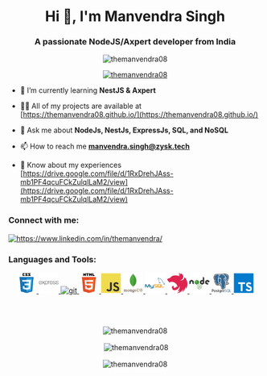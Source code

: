 <h1 align="center">Hi 👋, I'm Manvendra Singh</h1>
<h3 align="center">A passionate NodeJS/Axpert developer from India</h3>

<p align="center"> <img src="https://komarev.com/ghpvc/?username=themanvendra08&label=Profile%20views&color=0e75b6&style=flat" alt="themanvendra08" /> </p>

<p align="center"> <a href="https://github.com/ryo-ma/github-profile-trophy"><img src="https://github-profile-trophy.vercel.app/?username=themanvendra08" alt="themanvendra08" /></a> </p>

- 🌱 I’m currently learning **NestJS & Axpert**

- 👨‍💻 All of my projects are available at [https://themanvendra08.github.io/](https://themanvendra08.github.io/)

- 💬 Ask me about **NodeJs, NestJs, ExpressJs, SQL, and NoSQL**

- 📫 How to reach me **manvendra.singh@zysk.tech**

- 📄 Know about my experiences [https://drive.google.com/file/d/1RxDrehJAss-mb1PF4qcuFCkZulqlLaM2/view](https://drive.google.com/file/d/1RxDrehJAss-mb1PF4qcuFCkZulqlLaM2/view)

<h3 align="left">Connect with me:</h3>
<p align="left">
<a href="https://linkedin.com/in/https://www.linkedin.com/in/themanvendra/" target="blank"><img align="center" src="https://raw.githubusercontent.com/rahuldkjain/github-profile-readme-generator/master/src/images/icons/Social/linked-in-alt.svg" alt="https://www.linkedin.com/in/themanvendra/" height="30" width="40" /></a>
</p>

<h3 align="left">Languages and Tools:</h3>
<p align="center"> <a href="https://www.w3schools.com/css/" target="_blank" rel="noreferrer"> <img src="https://raw.githubusercontent.com/devicons/devicon/master/icons/css3/css3-original-wordmark.svg" alt="css3" width="40" height="40"/> </a> <a href="https://expressjs.com" target="_blank" rel="noreferrer"> <img src="https://raw.githubusercontent.com/devicons/devicon/master/icons/express/express-original-wordmark.svg" alt="express" width="40" height="40"/> </a> <a href="https://git-scm.com/" target="_blank" rel="noreferrer"> <img src="https://www.vectorlogo.zone/logos/git-scm/git-scm-icon.svg" alt="git" width="40" height="40"/> </a> <a href="https://www.w3.org/html/" target="_blank" rel="noreferrer"> <img src="https://raw.githubusercontent.com/devicons/devicon/master/icons/html5/html5-original-wordmark.svg" alt="html5" width="40" height="40"/> </a> <a href="https://developer.mozilla.org/en-US/docs/Web/JavaScript" target="_blank" rel="noreferrer"> <img src="https://raw.githubusercontent.com/devicons/devicon/master/icons/javascript/javascript-original.svg" alt="javascript" width="40" height="40"/> </a> <a href="https://www.mongodb.com/" target="_blank" rel="noreferrer"> <img src="https://raw.githubusercontent.com/devicons/devicon/master/icons/mongodb/mongodb-original-wordmark.svg" alt="mongodb" width="40" height="40"/> </a> <a href="https://www.mysql.com/" target="_blank" rel="noreferrer"> <img src="https://raw.githubusercontent.com/devicons/devicon/master/icons/mysql/mysql-original-wordmark.svg" alt="mysql" width="40" height="40"/> </a> <a href="https://nestjs.com/" target="_blank" rel="noreferrer"> <img src="https://raw.githubusercontent.com/devicons/devicon/master/icons/nestjs/nestjs-plain.svg" alt="nestjs" width="40" height="40"/> </a> <a href="https://nodejs.org" target="_blank" rel="noreferrer"> <img src="https://raw.githubusercontent.com/devicons/devicon/master/icons/nodejs/nodejs-original-wordmark.svg" alt="nodejs" width="40" height="40"/> </a> <a href="https://www.postgresql.org" target="_blank" rel="noreferrer"> <img src="https://raw.githubusercontent.com/devicons/devicon/master/icons/postgresql/postgresql-original-wordmark.svg" alt="postgresql" width="40" height="40"/> </a> <a href="https://www.typescriptlang.org/" target="_blank" rel="noreferrer"> <img src="https://raw.githubusercontent.com/devicons/devicon/master/icons/typescript/typescript-original.svg" alt="typescript" width="40" height="40"/> </a> </p>

<br><br>

<p align="center"><img align="center" src="https://github-readme-stats.vercel.app/api/top-langs?username=themanvendra08&show_icons=true&locale=en&layout=compact" alt="themanvendra08" /></p>

<p align="center">&nbsp;<img align="center" src="https://github-readme-stats.vercel.app/api?username=themanvendra08&show_icons=true&locale=en" alt="themanvendra08" /></p>

<p align="center"><img align="center" src="https://github-readme-streak-stats.herokuapp.com/?user=themanvendra08&" alt="themanvendra08" /></p>
